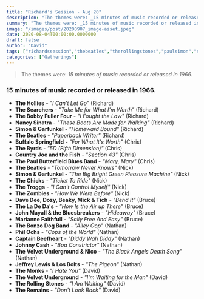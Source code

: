 ```yaml
---
title: "Richard's Session - Aug 20"
description: "The themes were: _15 minutes of music recorded or released in 1966._"
summary: "The themes were: _15 minutes of music recorded or released in 1966._"
image: "/images/post/20200907_image-asset.jpeg"
date: 2020-08-04T00:00:00.0000000
draft: false
author: "David"
tags: ["richardssession","thebeatles","therollingstones","paulsimon","nancysinatra","velvetunderground","artgarfunkel","simonandgarfunkel","thebyrds","thezombies","johnmayall","captainbeefheart","countryjoeandthefish","bonzodogband","monks","theladedas","thesearchers","jeffreylewis","buffalospringfield","thepaulbutterfieldbluesband","dozy","nico","beaky","davedee","philochs","thechicks","thetroggs","thehollies","johnnycash","theremains","mickandtich","mariannefaithfull","thebobbyfullerfour"]
categories: ["Gatherings"]
---
```

> The themes were: _15 minutes of music recorded or released in 1966._
### 15 minutes of music recorded or released in 1966.
- **The Hollies** - _"I Can't Let Go"_ (Richard)
- **The Searchers** - _"Take Me for What I'm Worth"_ (Richard)
- **The Bobby Fuller Four** - _"I Fought the Law"_ (Richard)
- **Nancy Sinatra** - _"These Boots Are Made for Walking"_ (Richard)
- **Simon & Garfunkel** - _"Homeward Bound"_ (Richard)
- **The Beatles** - _"Paperback Writer"_ (Richard)
- **Buffalo Springfield** - _"For What It's Worth"_ (Chris)
- **The Byrds** - _"5D (Fifth Dimension)"_ (Chris)
- **Country Joe and the Fish** - _"Section 43"_ (Chris)
- **The Paul Butterfield Blues Band** - _"Mary, Mary"_ (Chris)
- **The Beatles** - _"Tomorrow Never Knows"_ (Nick)
- **Simon & Garfunkel** - _"The Big Bright Green Pleasure Machine"_ (Nick)
- **The Chicks** - _"Ticket To Ride"_ (Nick)
- **The Troggs** - _"I Can't Control Myself"_ (Nick)
- **The Zombies** - _"How We Were Before"_ (Nick)
- **Dave Dee, Dozy, Beaky, Mick & Tich** - _"Bend It"_ (Bruce)
- **The La De Da's** - _"How Is the Air up There"_ (Bruce)
- **John Mayall & the Bluesbreakers** - _"Hideaway"_ (Bruce)
- **Marianne Faithfull** - _"Sally Free And Easy"_ (Bruce)
- **The Bonzo Dog Band** - _"Alley Oop"_ (Nathan)
- **Phil Ochs** - _"Cops of the World"_ (Nathan)
- **Captain Beefheart** - _"Diddy Wah Diddy"_ (Nathan)
- **Johnny Cash** - _"Boa Constrictor"_ (Nathan)
- **The Velvet Underground & Nico** - _"The Black Angels Death Song"_ (Nathan)
- **Jeffrey Lewis & Los Bolts** - _"The Pigeon"_ (Nathan)
- **The Monks** - _"I Hate You"_ (David)
- **The Velvet Underground** - _"I'm Waiting for the Man"_ (David)
- **The Rolling Stones** - _"I Am Waiting"_ (David)
- **The Remains** - _"Don't Look Back"_ (David)

